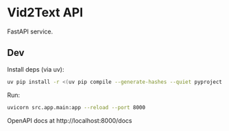 # Vid2Text API

FastAPI service.

## Dev

Install deps (via uv):

```bash
uv pip install -r <(uv pip compile --generate-hashes --quiet pyproject.toml)
```

Run:

```bash
uvicorn src.app.main:app --reload --port 8000
```

OpenAPI docs at http://localhost:8000/docs



